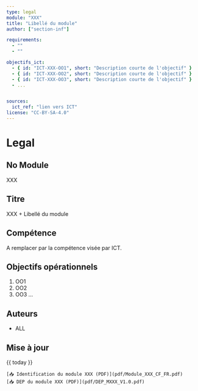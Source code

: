 ```yaml
---
type: legal
module: "XXX"
title: "Libellé du module"
author: ["section-inf"]        

requirements:                 
  - ""
  - ""

objectifs_ict:                 
  - { id: "ICT-XXX-OO1", short: "Description courte de l'objectif" }
  - { id: "ICT-XXX-OO2", short: "Description courte de l'objectif" }
  - { id: "ICT-XXX-OO3", short: "Description courte de l'objectif" }
  - ...


sources:                      
  ict_ref: "lien vers ICT"
license: "CC-BY-SA-4.0"        
---
```


# Legal

## No Module
XXX

## Titre
XXX + Libellé du module

## Compétence
A remplacer par la compétence visée par ICT.


## Objectifs opérationnels

1. OO1
2. OO2
3. OO3
...


## Auteurs
- ALL


## Mise à jour
{{ today }}


```{only} html
[📥 Identification du module XXX (PDF)](pdf/Module_XXX_CF_FR.pdf) 
[📥 DEP du module XXX (PDF)](pdf/DEP_MXXX_V1.0.pdf)   


